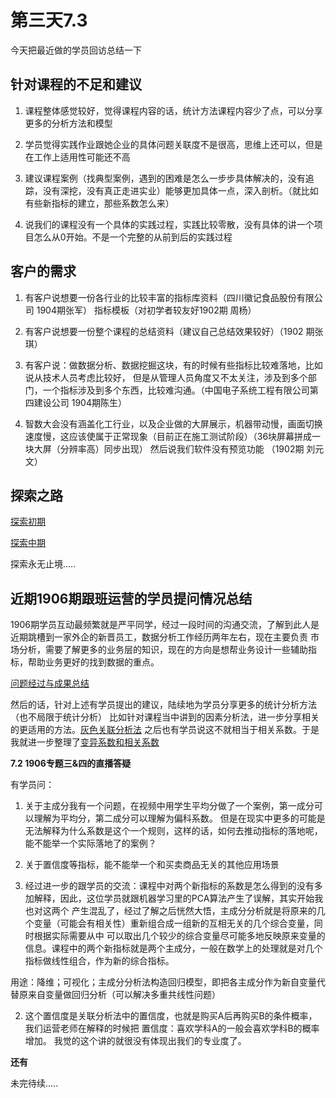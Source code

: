 # 第三天7.3

今天把最近做的学员回访总结一下

## 针对课程的不足和建议
1. 课程整体感觉较好，觉得课程内容的话，统计方法课程内容少了点，可以分享更多的分析方法和模型

2. 学员觉得实践作业跟她企业的具体问题关联度不是很高，思维上还可以，但是
在工作上适用性可能还不高

3. 建议课程案例（找典型案例，遇到的困难是怎么一步步具体解决的，没有追踪，没有深挖，没有真正走进实业）能够更加具体一点，深入剖析。（就比如有些新指标的建立，那些系数怎么来）

4. 说我们的课程没有一个具体的实践过程，实践比较零散，没有具体的讲一个项目怎么从0开始。不是一个完整的从前到后的实践过程

## 客户的需求
1. 有客户说想要一份各行业的比较丰富的指标库资料（四川徽记食品股份有限公司 1904期张军）
   指标模板（对初学者较友好1902期 周杨）

2. 有客户说想要一份整个课程的总结资料（建议自己总结效果较好）（1902 期张琪）

3. 有客户说：做数据分析、数据挖掘这块，有的时候有些指标比较难落地，比如说从技术人员考虑比较好，
但是从管理人员角度又不太关注，涉及到多个部门，一个指标涉及到多个东西，比较难沟通。（中国电子系统工程有限公司第四建设公司 1904期陈生）

4. 智数大会没有涵盖化工行业，以及企业做的大屏展示，机器带动慢，画面切换速度慢，这应该使属于正常现象（目前正在施工测试阶段）（36块屏幕拼成一块大屏（分辨率高）同步出现）
然后说我们软件没有预览功能 （1902期 刘元文）

## 探索之路

[探索初期](https://github.com/notmylove/Data-operations-officer/blob/master/week2/day3.md)

[探索中期](https://github.com/notmylove/Data-operations-officer/blob/master/week3/day1.md)

探索永无止境.....

## 近期1906期跟班运营的学员提问情况总结

1906期学员互动最频繁就是严平同学，经过一段时间的沟通交流，了解到此人是近期跳槽到一家外企的新晋员工，数据分析工作经历两年左右，现在主要负责
市场分析，需要了解更多的业务层的知识，现在的方向是想帮业务设计一些辅助指标，帮助业务更好的找到数据的重点。

[问题经过与成果总结](https://github.com/notmylove/Data-operations-officer/blob/master/week2/day4.md)

然后的话，针对上述有学员提出的建议，陆续地为学员分享更多的统计分析方法（也不局限于统计分析）
比如针对课程当中讲到的因素分析法，进一步分享相关的更适用的方法。[灰色关联分析法](https://www.zybuluo.com/notmylove/note/1505576)
之后也有学员说这不就相当于相关系数。于是我就进一步整理了[变异系数和相关系数](https://www.zybuluo.com/notmylove/note/1505871)

**7.2 1906专题三&四的直播答疑**

有学员问：

1. 关于主成分我有一个问题，在视频中用学生平均分做了一个案例，第一成分可以理解为平均分，第二成分可以理解为偏科系数。
但是在现实中更多的可能是无法解释为什么系数是这个一个规则，这样的话，如何去推动指标的落地呢，能不能举一个实际落地了的案例？

2. 关于置信度等指标，能不能举一个和买卖商品无关的其他应用场景

1. 经过进一步的跟学员的交流：课程中对两个新指标的系数是怎么得到的没有多加解释，因此，这位学员就跟机器学习里的PCA算法产生了误解，其实开始我也对这两个
产生混乱了，经过了解之后恍然大悟，主成分分析就是将原来的几个变量（可能会有相关性）重新组合成一组新的互相无关的几个综合变量，同时根据实际需要从中
可以取出几个较少的综合变量尽可能多地反映原来变量的信息。课程中的两个新指标就是两个主成分，一般在数学上的处理就是对几个指标做线性组合，作为新的综合指标。

用途：降维；可视化；主成分分析法构造回归模型，即把各主成分作为新自变量代替原来自变量做回归分析（可以解决多重共线性问题）

2. 这个置信度是关联分析法中的置信度，也就是购买A后再购买B的条件概率，我们运营老师在解释的时候把  置信度：喜欢学科A的一般会喜欢学科B的概率增加。
我觉的这个讲的就很没有体现出我们的专业度了。

**还有**

未完待续.....

